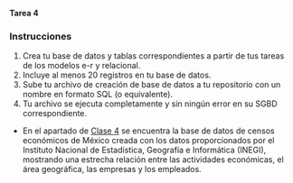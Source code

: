 **Tarea 4**
### Instrucciones
1. Crea tu base de datos y tablas correspondientes a partir de tus tareas de los modelos e-r y relacional.
2. Incluye al menos 20 registros en tu base de datos.
3. Sube tu archivo de creación de base de datos a tu repositorio con un nombre en formato SQL (o equivalente).
4. Tu archivo se ejecuta completamente y sin ningún error en su SGBD correspondiente.

- En el apartado de [Clase 4](./Censos_economicos.sql) se encuentra la base de datos de censos económicos de México creada con los datos proporcionados por el Instituto Nacional de Estadística, Geografía e Informática (INEGI), mostrando una estrecha relación entre las actividades económicas, el área geográfica, las empresas y los empleados. 
